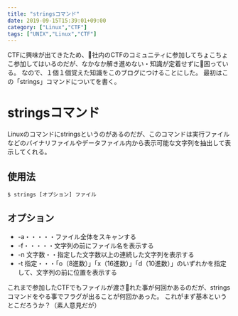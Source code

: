 ```yaml
---
title: "stringsコマンド"
date: 2019-09-15T15:39:01+09:00
category: ["Linux","CTF"]
tags: ["UNIX","Linux","CTF"]
---
```


CTFに興味が出てきたため、社内のCTFのコミュニティに参加してちょこちょこ参加してはいるのだが、なかなか解き進めない・知識が定着せずに困っている。
なので、１個１個覚えた知識をこのブログにつけることにした。
最初はこの「strings」コマンドについてを書く。

# stringsコマンド

Linuxのコマンドにstringsというのがあるのだが、このコマンドは実行ファイルなどのバイナリファイルやデータファイル内から表示可能な文字列を抽出して表示してくれる。

## 使用法

```shell
$ strings [オプション] ファイル
```

## オプション

- -a・・・・・ファイル全体をスキャンする
- -f・・・・・文字列の前にファイル名を表示する
- -n 文字数・・指定した文字数以上の連続した文字列を表示する
- -t 指定・・・「o（8進数）」「x（16進数）」「d（10進数）」のいずれかを指定して、文字列の前に位置を表示する


これまで参加したCTFでもファイルが渡された事が何回かあるのだが、stringsコマンドをやる事でフラグが出ることが何回かあった。
これがまず基本というとこだろうか？（素人意見だが）